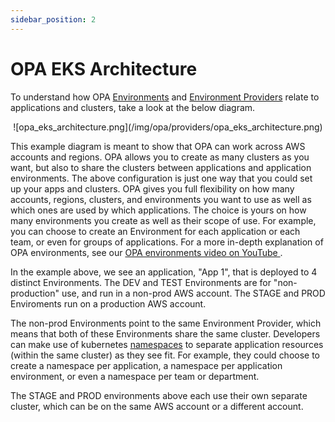 ```yaml
---
sidebar_position: 2
---
```


# OPA EKS Architecture

To understand how OPA [Environments](/docs/techdocs/entities#aws-environment) and [Environment Providers](/docs/techdocs/entities#aws-environment-provider) relate to applications and clusters, take a look at the below diagram.

<p align="center">
![opa_eks_architecture.png](/img/opa/providers/opa_eks_architecture.png)
</p>

This example diagram is meant to show that OPA can work across AWS accounts and regions. OPA allows you to create as many clusters as you want, but also to share the clusters between applications and application environments. The above configuration is just one way that you could set up your apps and clusters. OPA gives you full flexibility on how many accounts, regions, clusters, and environments you want to use as well as which ones are used by which applications. The choice is yours on how many environments you create as well as their scope of use. For example, you can choose to create an Environment for each application or each team, or even for groups of applications. For a more in-depth explanation of OPA environments, see our [OPA environments video on YouTube ](https://www.youtube.com/watch?v=EgfIAPzIAHk&list=PLhr1KZpdzukcf5e7vYOVkpw4h-rzy7Pn3&index=4).

In the example above, we see an application, "App 1", that is deployed to 4 distinct Environments. The DEV and TEST Environments are for "non-production" use, and run in a non-prod AWS account. The STAGE and PROD Enviroments run on a production AWS account.

The non-prod Environments point to the same Environment Provider, which means that both of these Environments share the same cluster. Developers can make use of kubernetes [namespaces](https://kubernetes.io/docs/concepts/overview/working-with-objects/namespaces/) to separate application resources (within the same cluster) as they see fit. For example, they could choose to create a namespace per application, a namespace per application environment, or even a namespace per team or department.

The STAGE and PROD environments above each use their own separate cluster, which can be on the same AWS account or a different account.
